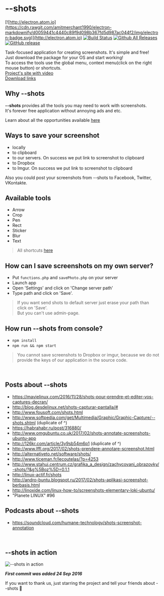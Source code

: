 # --shots

[![http://electron.atom.io](https://cdn.rawgit.com/amitmerchant1990/electron-markdownify/d0059441c4440c89f9d098b367fd5d987ac044f2/img/electron-badge.svg)](http://electron.atom.io)
[![Build Status](https://travis-ci.org/binjospookie/--shots.svg?branch=master)](https://travis-ci.org/binjospookie/--shots)
[![Github All Releases](https://img.shields.io/github/downloads/binjospookie/--shots/total.svg)](https://github.com/binjospookie/--shots)
[![GitHub release](https://img.shields.io/github/release/binjospookie/--shots.svg)](https://github.com/binjospookie/--shots/)


Task-focused application for creating screenshots. It's simple and free!<br />
Just download the package for your OS and start working!<br />
To access the tools use the global menu, context menu(click on the right mouse button) or shortcuts.<br />
[Project's site with video](https://theshots.ru) <br />
[Download links](https://github.com/binjospookie/--shots/blob/master/download.md)

## Why --shots
__--shots__ provides all the tools you may need to work with screenshots.<br />
It's forever free application without annoying ads and etc.

Learn about all the opportunities available [here](https://github.com/binjospookie/--shots/wiki) 

## Ways to save your screenshot
* locally
* to clipboard
* to our servers. On success we put link to screenshot to clipboard
* to Dropbox
* to Imgur. On success we put link to screenshot to clipboard

Also you could post your screenshots from --shots to Facebook, Twitter, VKontakte.

## Available tools
* Arrow
* Crop
* Pen
* Rect
* Sticker
* Blur
* Text<br />

> All shortcuts [here](https://github.com/binjospookie/--shots/wiki/Shortcuts)<br />

## How can I save screenshots on my own server?
* Put `functions.php` and `savePhoto.php` on your server
* Launch app
* Open 'Settings' and click on 'Change server path'
* Type path and click on 'Save'.

> If you want send shots to default server just erase your path than click on 'Save'.<br />
But you can't use admin-page.

## How run --shots from console?
* `npm install`
* `npm run && npm start`

> You cannot save screenshots to Dropbox or imgur, because we do not provide the keys of our application in the source code.

<br />

## Posts about --shots
* https://mavielinux.com/2016/11/28/shots-pour-prendre-et-editer-vos-captures-decran/
* http://blog.desdelinux.net/shots-capturar-pantalla/#
* http://www.fousoft.com/shots.html
* http://www.softpedia.com/get/Multimedia/Graphic/Graphic-Capture/--shots.shtml (duplicate of ^)
* https://habrahabr.ru/post/316880/
* http://www.omgubuntu.co.uk/2017/02/shots-annotate-screenshots-ubuntu-app
* http://126kr.com/article/3y9sb54m6p1 (duplicate of ^)
* http://www.lffl.org/2017/02/shots-prendere-annotare-screenshot.html
* http://alternativeto.net/software/shots/
* http://www.ticeman.fr/lecoutelas/?p=4253
* http://www.stahuj.centrum.cz/grafika_a_design/zachycovani_obrazovky/-shots/?&g%5Boz%5D=0.1.1
* http://linux-actif.fr/shots
* http://andro-buntu.blogspot.ru/2017/02/shots-aplikasi-screenshot-berbasis.html
* http://linoxide.com/linux-how-to/screenshots-elementary-loki-ubuntu/
* "Planete LINUX" #96

## Podcasts about --shots
* https://soundcloud.com/humane-technology/shots-screenshot-annotation

<br />

## --shots in action
<img src="https://theshots.ru/saved/1943328504585907d9cf0606.81487303.png" alt="--shots in action" /> 
<br />

***First commit was added 24 Sep 2016***

If you want to thank us, just starring the project and tell your friends about --shots :tada:
